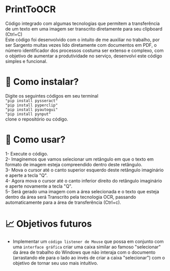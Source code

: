 # PrintToOCR
Código integrado com algumas tecnologias que permitem a transferência de um texto em uma imagem ser transcrito diretamente para seu clipboard (Ctrl+C)  
Este código foi desenvolvido com o intuito de me auxiliar no trabalho, por ser Sargento muitas vezes lido diretamente com documentos em PDF, o número identificador dos processos   costuma ser extenso e complexo, com o objetivo de aumentar a produtividade no serviço, desenvolvi este código simples e funcional.  

# 🤔 Como instalar?
Digite os seguintes códigos em seu terminal   
`"pip install pysseract"  `  
`"pip install pyperclip"  `  
`"pip install pyautogui"  `  
`"pip install pynput" `  
clone o repositório ou código.  

# 🚀 Como usar?
1- Execute o código.  
2- Imaginemos que vamos selecionar um retângulo em que o texto em formato de imagem esteja compreendido dentro deste retângulo.  
3- Mova o cursor até o canto superior esquerdo deste retângulo imaginário e aperte a tecla "Q".  
4- Agora mova o cursor até o canto inferior direito do retângulo imaginário e aperte novamente a tecla "Q".  
5- Será gerado uma imagem com a área selecionada e o texto que esteja dentro da área será Transcrito pela tecnologia OCR, passando automaticamente para a área de transferência (Ctrl+c).  

# 📈 Objetivos futuros
- Implementar um `código listener de Mouse` que possa em conjunto com uma `interface gráfica` criar uma caixa similar ao famoso "selecionar" da área de trabalho do Windows que não interaja com o documento (arrastando ele para o lado ao invés de criar a caixa "selecionar") com o objetivo de tornar seu uso mais intuitivo.
